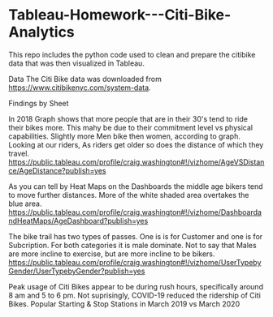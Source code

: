 # Tableau-Homework---Citi-Bike-Analytics

This repo includes the python code used to clean and prepare the citibike data that was then visualized in Tableau. 

Data
The Citi Bike data was downloaded from https://www.citibikenyc.com/system-data.

Findings by Sheet

In 2018 Graph shows that more people that are in their 30's tend to ride their bikes more. This mahy be due to their commitment level vs physical capabilities. Slightly more Men bike then women, according to graph.
Looking at our riders, As riders get older so does the distance of which they travel.
https://public.tableau.com/profile/craig.washington#!/vizhome/AgeVSDistance/AgeDistance?publish=yes

As you can tell by  Heat Maps on the Dashboards the middle age bikers tend to move  further distances. More  of the white shaded  area overtakes the blue area.
https://public.tableau.com/profile/craig.washington#!/vizhome/DashboardandHeatMaps/AgeDashboard?publish=yes

The bike trail has two types of passes. One is is for Customer and one is for Subcription. For both categories it is male dominate. Not to  say that Males are more incline to exercise, but are more incline to be bikers.
https://public.tableau.com/profile/craig.washington#!/vizhome/UserTypebyGender/UserTypebyGender?publish=yes


Peak usage of Citi Bikes appear to be during rush hours, specifically around 8 am and 5 to 6 pm.
Not suprisingly, COVID-19 reduced the ridership of Citi Bikes.
Popular Starting & Stop Stations in March 2019 vs March 2020 


